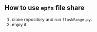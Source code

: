 How to use `epfs` file share
----------------------------

1. clone repository and run `flaskRange.py`.
2. enjoy it.
